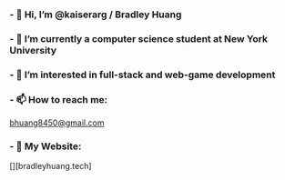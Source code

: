 <h3> - 👋 Hi, I’m @kaiserarg / Bradley Huang </h3>
<h3> - 🗽 I’m currently a computer science student at New York University </h3>
<h3> - 👀 I’m interested in full-stack and web-game development </h3>
<h3> - 📫 How to reach me: </h3> <a href="mailto:bhuang8450@gmail.com">bhuang8450@gmail.com</a>
<h3> - 🚗 My Website: </h3> [][bradleyhuang.tech] 

